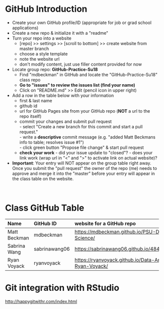 # GitHub Introduction


- Create your own GitHub profile/ID (appropriate for job or grad school applications)  
- Create a new repo & initialize it with a "readme"   
- Turn your repo into a website  
    - [repo] >> settings >> [scroll to bottom] >> create website from master branch  
    - choose a style template 
    - note the website url  
    - don't modify content, just use filler content provided for now  
- Locate group repo: **GitHub-Practice-Su18**
    - Find "mdbeckman" in GitHub and locate the "GitHub-Practice-Su18" class repo
    - **Go to "issues" to review the issues list (find your name)**
    - Click on "README.md" >> Edit (pencil icon in upper right)
- Add a row in the table below with your information   
    - first & last name  
    - github id  
    - url for GitHub Pages site from your GitHub repo (**NOT** a url to the repo itself)
    - commit your changes and submit pull request   
            - select "Create a new branch for this commit and start a pull request."   
            - write a **descriptive** commit message (e.g. "added Matt Beckmans info to table; resolves issue #1")  
            - click green button "Propose file change" & start pull request  
    - **check your work**
            - did your issue update to "closed"?
            - does your link work (wrap url in "<" and ">" to activate link on actual website)?  
- **Important**: Your entry will NOT appear on the group table right away.  Once you submit the "pull request" the owner of the repo (me) needs to approve and merge it into the "master" before your entry will appear in the class table on the website. 

<br>

# Class GitHub Table 

|Name                     |GitHub ID             |website for a GitHub repo                                | 
|:------------------------|:---------------------|:--------------------------------------------------------|  
| Matt Beckman    | mdbeckman      | <https://mdbeckman.github.io/PSU-Data-Science/>   |  
| Sabrina Wang    | sabrinawang06  | <https://sabrinawang06.github.io/484project/>     |
| Ryan Voyack     | ryanvoyack     | <https://ryanvoyack.github.io/Data-Analysis-Ryan-Voyack/> |

# Git integration with RStudio

<http://happygitwithr.com/index.html>

